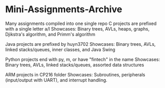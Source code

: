 # Mini-Assignments-Archive

Many assignments compiled into one single repo
C projects are prefixed with a single letter a/l
Showcases: Binary trees, AVLs, heaps, graphs, Djikstra's algorithm, and Primm's algorithm

Java projects are prefixed by huyn3702
Showcases: Binary trees, AVLs, linked stacks/queues, inner classes, and Java Swing

Python projects end with py, m, or have "fintech" in the name
Showcases: Binary trees, AVLs, linked stacks/queues, assorted data structures

ARM projects in CP216 folder
Showcases: Subroutines, peripherals (input/output with UART), and interrupt handling.
